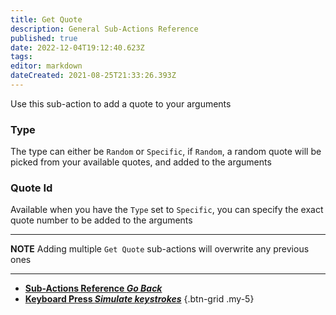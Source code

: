 ```yaml
---
title: Get Quote
description: General Sub-Actions Reference
published: true
date: 2022-12-04T19:12:40.623Z
tags: 
editor: markdown
dateCreated: 2021-08-25T21:33:26.393Z
---
```


Use this sub-action to add a quote to your arguments

### Type

The type can either be `Random` or `Specific`, if `Random`, a random quote will be picked from your available quotes, and added to the arguments

### Quote Id

Available when you have the `Type` set to `Specific`, you can specify the exact quote number to be added to the arguments

***

**NOTE** Adding multiple `Get Quote` sub-actions will overwrite any previous ones

---

- [<i class="mdi mdi-chevron-left"></i>**Sub-Actions Reference *Go Back***](/en/Sub-Actions)  
- [<i class="mdi mdi-keyboard-close primary--text"></i>**Keyboard Press *Simulate keystrokes***](/en/Sub-Actions/Keyboard-Press)
{.btn-grid .my-5}